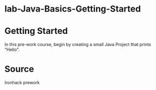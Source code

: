# lab-Java-Basics-Getting-Started

# Getting Started
In this pre-work course, begin by creating a small Java Project that prints "Hello".


# Source
Ironhack prework
